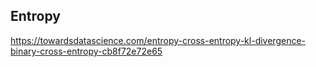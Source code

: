 ## Entropy
https://towardsdatascience.com/entropy-cross-entropy-kl-divergence-binary-cross-entropy-cb8f72e72e65